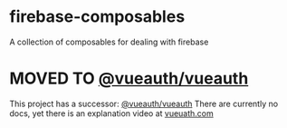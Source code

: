 # firebase-composables
A collection of composables for dealing with firebase

# MOVED TO [@vueauth/vueauth](https://github.com/vueauth/vueauth)
This project has a successor: [@vueauth/vueauth](https://github.com/vueauth/vueauth)
There are currently no docs, yet there is an explanation video at [vueuath.com](https://github.com/vueauth/vueauth)